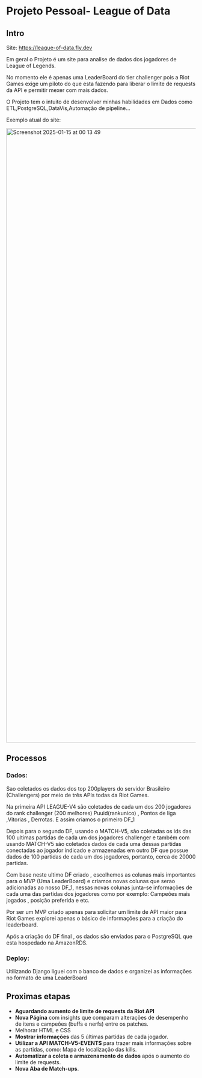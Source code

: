 # Projeto Pessoal- League of Data


## Intro
Site: https://league-of-data.fly.dev

Em geral o Projeto é um site para analise de dados dos jogadores de League of Legends.

No momento ele é apenas uma LeaderBoard do tier challenger pois a Riot Games exige um piloto do que esta fazendo para liberar o limite de requests da API e permitir mexer com mais dados.


O Projeto tem o intuito de desenvolver minhas habilidades em Dados como ETL,PostgreSQL,DataVis,Automação de pipeline...

Exemplo atual do site:


<img width="1635" alt="Screenshot 2025-01-15 at 00 13 49" src="https://github.com/user-attachments/assets/be7be2c8-ec0f-4a4c-bac6-8c0ef003d6d9" />


## Processos

### Dados:
Sao coletados os dados dos top 200players do servidor Brasileiro (Challengers) por meio de três APIs todas da Riot Games.

Na primeira API LEAGUE-V4 são coletados  de cada um dos 200 jogadores do rank challenger (200 melhores) Puuid(rankunico) , Pontos de liga ,Vitorias , Derrotas. E assim criamos o primeiro DF_1

Depois para o segundo DF, usando o MATCH-V5, são coletadas os ids das 100 ultimas partidas de cada um dos jogadores challenger e também com usando MATCH-V5 são coletados dados de cada uma dessas partidas conectadas ao jogador indicado e armazenadas em outro DF que possue dados de 100 partidas de cada um dos jogadores, portanto, cerca de 20000 partidas.

Com base neste ultimo DF criado , escolhemos as colunas mais importantes para o MVP (Uma LeaderBoard) e criamos novas colunas que serao adicionadas ao nosso DF_1, nessas novas colunas junta-se informações de cada uma das partidas dos jogadores como por exemplo: Campeões mais jogados , posição preferida e etc.

Por ser um MVP criado apenas para solicitar um limite de API maior para Riot Games explorei apenas o básico de informações para a criação do leaderboard.

Após a criação do DF final ,  os dados são enviados para o PostgreSQL que esta hospedado na AmazonRDS.

### Deploy:
Utilizando Django liguei com o banco de dados e organizei as informações no formato de uma LeaderBoard


## Proximas etapas

- **Aguardando aumento de limite de requests da Riot API**
- **Nova Página** com insights que comparam alterações de desempenho de itens e campeões (buffs e nerfs) entre os patches.
- Melhorar HTML e CSS
- **Mostrar informações** das 5 últimas partidas de cada jogador.
- **Utilizar a API MATCH-V5-EVENTS** para trazer mais informações sobre as partidas, como: Mapa de localização das kills.
- **Automatizar a coleta e armazenamento de dados** após o aumento do limite de requests.
- **Nova Aba de Match-ups**.
